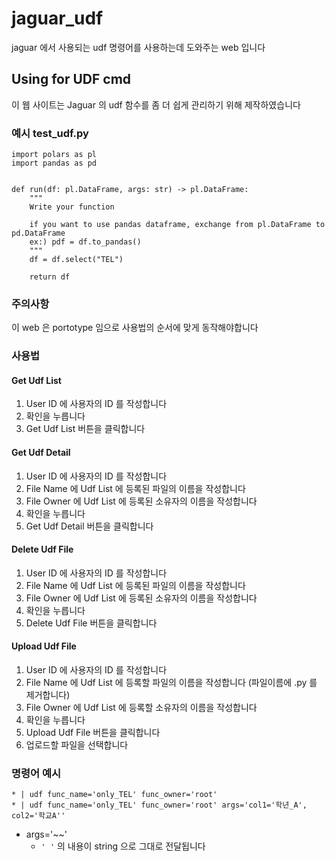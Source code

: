 # jaguar_udf
jaguar 에서 사용되는 udf 명령어를 사용하는데 도와주는 web 입니다


## Using for UDF cmd

이 웹 사이트는 Jaguar 의 udf 함수를 좀 더 쉽게 관리하기 위해 제작하였습니다

### 예시 test_udf.py
```
import polars as pl
import pandas as pd


def run(df: pl.DataFrame, args: str) -> pl.DataFrame:
    """
    Write your function

    if you want to use pandas dataframe, exchange from pl.DataFrame to pd.DataFrame
    ex:) pdf = df.to_pandas()
    """
    df = df.select("TEL")

    return df

```

### 주의사항
이 web 은 portotype 임으로 사용법의 순서에 맞게 동작해야합니다

### 사용법

####  Get Udf List
1. User ID 에 사용자의 ID 를 작성합니다
2. 확인을 누릅니다
3. Get Udf List 버튼을 클릭합니다

####  Get Udf Detail
1. User ID 에 사용자의 ID 를 작성합니다
2. File Name 에 Udf List 에 등록된 파일의 이름을 작성합니다
3. File Owner 에 Udf List 에 등록된 소유자의 이름을 작성합니다
4. 확인을 누릅니다
5. Get Udf Detail 버튼을 클릭합니다

####  Delete Udf File
1. User ID 에 사용자의 ID 를 작성합니다
2. File Name 에 Udf List 에 등록된 파일의 이름을 작성합니다
3. File Owner 에 Udf List 에 등록된 소유자의 이름을 작성합니다
4. 확인을 누릅니다
5. Delete Udf File 버튼을 클릭합니다

####  Upload Udf File
1. User ID 에 사용자의 ID 를 작성합니다
2. File Name 에 Udf List 에 등록할 파일의 이름을 작성합니다 (파일이름에 .py 를 제거합니다)
3. File Owner 에 Udf List 에 등록할 소유자의 이름을 작성합니다
4. 확인을 누릅니다
5. Upload Udf File 버튼을 클릭합니다
6. 업로드할 파일을 선택합니다

### 명령어 예시
```
* | udf func_name='only_TEL' func_owner='root'
* | udf func_name='only_TEL' func_owner='root' args='col1='학년_A', col2='학교A''
```

- args='~~'
  - `' '` 의 내용이 string 으로 그대로 전달됩니다
